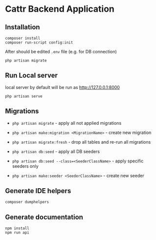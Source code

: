 # Cattr Backend Application

## Installation

```
composer install
composer run-script config:init
```

After should be edited `.env` file (e.g. for DB connection)

```
php artisan migrate
```

## Run Local server

local server by default will be run as <http://127.0.0.1:8000>

```
php artisan serve
```

## Migrations

- `php artisan migrate` - apply all not applied migrations
- `php artisan make:migration <MigrationName>` - create new migration
- `php artisan migrate:fresh` - drop all tables and re-run all migrations

- `php artisan db:seed` - apply all DB seeders
- `php artisan db:seed --class=<SeederClassName>` - apply specific seeders only
- `php artisan make:seeder <SeederClassName>` - create new seeder

## Generate IDE helpers

```
composer dumphelpers
```

## Generate documentation

```
npm install
npm run api
```
